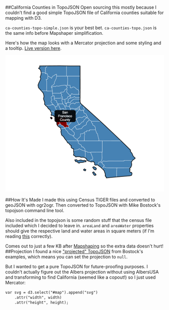 ##California Counties in TopoJSON
Open sourcing this mostly because I couldn't find a good simple TopoJSON file of California counties suitable for mapping with D3.

`ca-counties-topo-simple.json` is your best bet.  `ca-counties-topo.json` is the same info before Mapshaper simplification.

Here's how the map looks with a Mercator projection and some styling and a tooltip. [Live version here](http://scottpham.github.io/california-counties/).

![](thumbnail.png)

##How It's Made
I made this using Census TIGER files and converted to geoJSON with ogr2ogr. Then converted to TopoJSON with Mike Bostock's topojson command line tool.

Also included in the topojson is some random stuff that the census file included which I decided to leave in.  `areaLand` and `areaWater` properties should give the respective land and water areas in square meters (if I'm reading [this](http://quickfacts.census.gov/qfd/meta/long_LND110210.htm) correctly). 

Comes out to just a few KB after [Mapshaping](http://www.mapshaper.org/) so the extra data doesn't hurt!
##Projection
I found a nice ["projected" TopoJSON]() from Bostock's examples, which means you can set the projection to `null`. 

But I wanted to get a pure TopoJSON for future-proofing purposes.  I couldn't actually figure out the Albers projection without using AlbersUSA and transforming to find California (seemed like a copout!) so I just used Mercator:

    var svg = d3.select("#map").append("svg")
	    .attr("width", width)
	    .attr("height", height);
